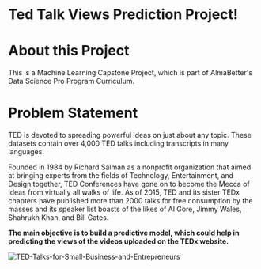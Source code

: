 # **Ted Talk Views Prediction Project!** 

# About this Project 

This is a Machine Learning Capstone Project, which is part of AlmaBetter's Data Science Pro Program Curriculum.

# Problem Statement

TED is devoted to spreading powerful ideas on just about any topic. These datasets contain over 4,000 TED talks including transcripts in many languages.


Founded in 1984 by Richard Salman as a nonprofit organization that aimed at bringing experts from the fields of Technology, Entertainment, and Design together, TED Conferences have gone on to become the Mecca of ideas from virtually all walks of life. As of 2015, TED and its sister TEDx chapters have published more than 2000 talks for free consumption by the masses and its speaker list boasts of the likes of Al Gore, Jimmy Wales, Shahrukh Khan, and Bill Gates.

**The main objective is to build a predictive model, which could help in predicting the views of the videos uploaded on the TEDx website.**

![TED-Talks-for-Small-Business-and-Entrepreneurs](https://user-images.githubusercontent.com/87125043/169231039-420bac0a-c5bd-4d28-aafd-ac78717fa3c6.jpg)

